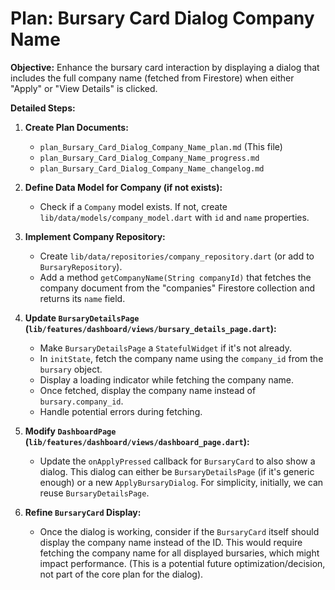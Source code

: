 # Plan: Bursary Card Dialog Company Name

**Objective:** Enhance the bursary card interaction by displaying a dialog that includes the full company name (fetched from Firestore) when either "Apply" or "View Details" is clicked.

**Detailed Steps:**

1.  **Create Plan Documents:**
    *   `plan_Bursary_Card_Dialog_Company_Name_plan.md` (This file)
    *   `plan_Bursary_Card_Dialog_Company_Name_progress.md`
    *   `plan_Bursary_Card_Dialog_Company_Name_changelog.md`

2.  **Define Data Model for Company (if not exists):**
    *   Check if a `Company` model exists. If not, create `lib/data/models/company_model.dart` with `id` and `name` properties.

3.  **Implement Company Repository:**
    *   Create `lib/data/repositories/company_repository.dart` (or add to `BursaryRepository`).
    *   Add a method `getCompanyName(String companyId)` that fetches the company document from the "companies" Firestore collection and returns its `name` field.

4.  **Update `BursaryDetailsPage` (`lib/features/dashboard/views/bursary_details_page.dart`):**
    *   Make `BursaryDetailsPage` a `StatefulWidget` if it's not already.
    *   In `initState`, fetch the company name using the `company_id` from the `bursary` object.
    *   Display a loading indicator while fetching the company name.
    *   Once fetched, display the company name instead of `bursary.company_id`.
    *   Handle potential errors during fetching.

5.  **Modify `DashboardPage` (`lib/features/dashboard/views/dashboard_page.dart`):**
    *   Update the `onApplyPressed` callback for `BursaryCard` to also show a dialog. This dialog can either be `BursaryDetailsPage` (if it's generic enough) or a new `ApplyBursaryDialog`. For simplicity, initially, we can reuse `BursaryDetailsPage`.

6.  **Refine `BursaryCard` Display:**
    *   Once the dialog is working, consider if the `BursaryCard` itself should display the company name instead of the ID. This would require fetching the company name for all displayed bursaries, which might impact performance. (This is a potential future optimization/decision, not part of the core plan for the dialog).
